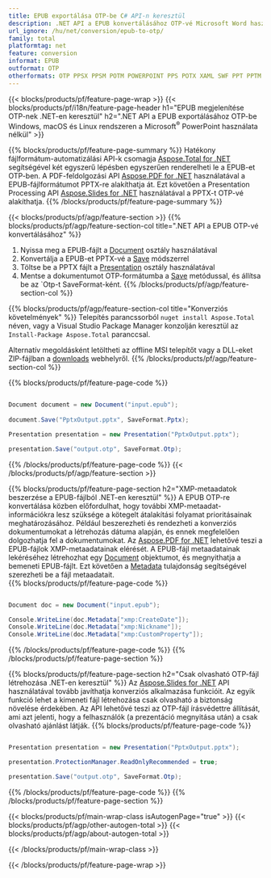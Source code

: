 ```yaml
---
title: EPUB exportálása OTP-be C# API-n keresztül
description: .NET API a EPUB konvertálásához OTP-vé Microsoft Word használata nélkül
url_ignore: /hu/net/conversion/epub-to-otp/
family: total
platformtag: net
feature: conversion
informat: EPUB
outformat: OTP
otherformats: OTP PPSX PPSM POTM POWERPOINT PPS POTX XAML SWF PPT PPTM POT
---
```

{{< blocks/products/pf/feature-page-wrap >}}
{{< blocks/products/pf/i18n/feature-page-header h1="EPUB megjelenítése OTP-nek .NET-en keresztül" h2=".NET API a EPUB exportálásához OTP-be Windows, macOS és Linux rendszeren a Microsoft<sup>&reg;</sup> PowerPoint használata nélkül" >}}

{{% blocks/products/pf/feature-page-summary %}}
Hatékony fájlformátum-automatizálási API-k csomagja [Aspose.Total for .NET](https://products.aspose.com/total/net/) segítségével két egyszerű lépésben egyszerűen renderelheti le a EPUB-et OTP-ben. A PDF-feldolgozási API [Aspose.PDF for .NET](https://products.aspose.com/pdf/net/) használatával a EPUB-fájlformátumot PPTX-re alakíthatja át. Ezt követően a Presentation Processing API [Aspose.Slides for .NET](https://products.aspose.com/slides/net/) használatával a PPTX-t OTP-vé alakíthatja.
{{% /blocks/products/pf/feature-page-summary  %}}

{{< blocks/products/pf/agp/feature-section >}}
{{% blocks/products/pf/agp/feature-section-col title=".NET API a EPUB OTP-vé konvertálásához" %}}
1. Nyissa meg a EPUB-fájlt a [Document](https://reference.aspose.com/pdf/net/aspose.pdf/document) osztály használatával
2. Konvertálja a EPUB-et PPTX-vé a [Save](https://reference.aspose.com/pdf/net/aspose.pdf.document/save/methods/5) módszerrel
3. Töltse be a PPTX fájlt a [Presentation](https://reference.aspose.com/slides/net/aspose.slides/presentation) osztály használatával
4. Mentse a dokumentumot OTP-formátumba a [Save](https://reference.aspose.com/slides/net/aspose.slides.presentation/save/methods/5) metódussal, és állítsa be az `Otp-t SaveFormat-ként.
{{% /blocks/products/pf/agp/feature-section-col %}}

{{% blocks/products/pf/agp/feature-section-col title="Konverziós követelmények" %}}
Telepítés parancssorból ```nuget install Aspose.Total``` néven, vagy a Visual Studio Package Manager konzolján keresztül az ```Install-Package Aspose.Total``` paranccsal.

Alternatív megoldásként letöltheti az offline MSI telepítőt vagy a DLL-eket ZIP-fájlban a [downloads](https://releases.aspose.com/total/net) webhelyről.
{{% /blocks/products/pf/agp/feature-section-col %}}

{{% blocks/products/pf/feature-page-code %}}

```cs

Document document = new Document("input.epub");
 
document.Save("PptxOutput.pptx", SaveFormat.Pptx); 

Presentation presentation = new Presentation("PptxOutput.pptx");

presentation.Save("output.otp", SaveFormat.Otp);   
```

{{% /blocks/products/pf/feature-page-code %}}
{{< /blocks/products/pf/agp/feature-section >}}

{{% blocks/products/pf/feature-page-section  h2="XMP-metaadatok beszerzése a EPUB-fájlból .NET-en keresztül" %}}
A EPUB OTP-re konvertálása közben előfordulhat, hogy további XMP-metaadat-információkra lesz szüksége a kötegelt átalakítási folyamat prioritásainak meghatározásához. Például beszerezheti és rendezheti a konverziós dokumentumokat a létrehozás dátuma alapján, és ennek megfelelően dolgozhatja fel a dokumentumokat. Az [Aspose.PDF for .NET](https://products.aspose.com/pdf/net/) lehetővé teszi a EPUB-fájlok XMP-metaadatainak elérését. A EPUB-fájl metaadatainak lekéréséhez létrehozhat egy [Document](https://reference.aspose.com/pdf/net/aspose.pdf/document) objektumot, és megnyithatja a bemeneti EPUB-fájlt. Ezt követően a [Metadata](https://reference.aspose.com/pdf/net/aspose.pdf/document/properties/metadata) tulajdonság segítségével szerezheti be a fájl metaadatait.  
{{% blocks/products/pf/feature-page-code %}}

```cs

Document doc = new Document("input.epub");

Console.WriteLine(doc.Metadata["xmp:CreateDate"]);
Console.WriteLine(doc.Metadata["xmp:Nickname"]);
Console.WriteLine(doc.Metadata["xmp:CustomProperty"]);
```

{{% /blocks/products/pf/feature-page-code  %}}
{{% /blocks/products/pf/feature-page-section %}}

{{% blocks/products/pf/feature-page-section  h2="Csak olvasható OTP-fájl létrehozása .NET-en keresztül" %}}
Az [Aspose.Slides for .NET](https://products.aspose.com/slides/net/) API használatával tovább javíthatja konverziós alkalmazása funkcióit. Az egyik funkció lehet a kimeneti fájl létrehozása csak olvasható a biztonság növelése érdekében. Az API lehetővé teszi az OTP-fájl írásvédettre állítását, ami azt jelenti, hogy a felhasználók (a prezentáció megnyitása után) a csak olvasható ajánlást látják. 
{{% blocks/products/pf/feature-page-code %}}

```cs

Presentation presentation = new Presentation("PptxOutput.pptx");

presentation.ProtectionManager.ReadOnlyRecommended = true;

presentation.Save("output.otp", SaveFormat.Otp);     
```

{{% /blocks/products/pf/feature-page-code  %}}
{{% /blocks/products/pf/feature-page-section %}}

{{< blocks/products/pf/main-wrap-class isAutogenPage="true" >}}
{{< blocks/products/pf/agp/other-autogen-total >}}
{{< blocks/products/pf/agp/about-autogen-total >}}

{{< /blocks/products/pf/main-wrap-class >}}

{{< /blocks/products/pf/feature-page-wrap >}}
